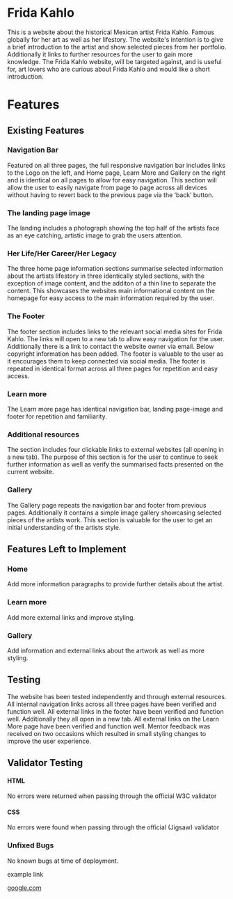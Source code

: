 # Frida Kahlo

<!-- Section 1 -->
This is a website about the historical Mexican artist Frida Kahlo. Famous globally for her art as well as her lifestory. The website's intention is to give a brief introduction to the artist and show selected pieces from her portfolio. Additionally it links to further resources for the user to gain more knowledge. The Frida Kahlo website, will be targeted against, and is useful for, art lovers who are curious about Frida Kahlo and would like a short introduction.

<!-- Add images here showcasing how the website looks on multiple devices, see example CI-->



# Features

## Existing Features

### Navigation Bar
Featured on all three pages, the full responsive navigation bar includes links to the Logo on the left, and Home page, Learn More and Gallery on the right and is identical on all pages to allow for easy navigation.
This section will allow the user to easily navigate from page to page across all devices without having to revert back to the previous page via the ‘back’ button.

<!--Insert here a screen shot of the header navigation bar, see example CIS -->

### The landing page image
The landing includes a photograph showing the top half of the artists face as an eye catching, artistic image to grab the users attention. 
<!--Insert here a screen shot of the hero-image, see example CIS -->

### Her Life/Her Career/Her Legacy
The three home page information sections summarise selected information about the artists lifestory in three identically styled sections, with the exception of image content, and the additon of a thin line to separate the content.  This showcases the websites main informational content on the homepage for easy access to the main information required by the user.
<!--Insert here a screen shot of all three sections, see example CIS -->


### The Footer
The footer section includes links to the relevant social media sites for Frida Kahlo. The links will open to a new tab to allow easy navigation for the user. Additionally there is a link to contact the website owner via email. Below copyright information has been added. 
The footer is valuable to the user as it encourages them to keep connected via social media.
The footer is repeated in identical format across all three pages for repetition and easy access.
<!--Insert here a screen shot of footer, see example CIS -->

### Learn more
The Learn more page has identical navigation bar, landing page-image and footer for repetition and familiarity.
<!--Insert here a screen shot of whole page, see example CIS -->

### Additional resources
The section includes four clickable links to external websites (all opening in a new tab). The purpose of this section is for the user to continue to seek further information as well as verify the summarised facts presented on the current website.
<!--Insert here a screen shot of link section incl headline, see example CIS -->

### Gallery
The Gallery page repeats the navigation bar and footer from previous pages. Additionally it contains a simple image gallery showcasing selected pieces of the artists work. This section is valuable for the user to get an initial understanding of the artists style.
<!--Insert here a screen shot of the whole page, see example CIS -->


## Features Left to Implement

### Home
Add more information paragraphs to provide further details about the artist. 

### Learn more
Add more external links and improve styling.

### Gallery
Add information and external links about the artwork as well as more styling. 


## Testing

The website has been tested independently and through external resources.
All internal navigation links across all three pages have been verified and function well.
All external links in the footer have been verified and function well. Additionally they all open in a new tab.
All external links on the Learn More page have been verified and function well.
Mentor feedback was received on two occasions which resulted in small styling changes to improve the user experience. 


## Validator Testing

#### HTML
No errors were returned when passing through the official W3C validator

#### CSS
No errors were found when passing through the official (Jigsaw) validator


### Unfixed Bugs
No known bugs at time of deployment.





<!--In this section, you need to convince the assessor that you have conducted enough testing to legitimately believe that the site works well. Essentially, in this part you will want to go over all of your project’s features and ensure that they all work as intended, with the project providing an easy and straightforward way for the users to achieve their goals.

In addition, you should mention in this section how your project looks and works on different browsers and screen sizes.

You should also mention in this section any interesting bugs or problems you discovered during your testing, even if you haven't addressed them yet.

If this section grows too long, you may want to split it off into a separate file and link to it from here.


Unfixed Bugs
You will need to mention unfixed bugs and why they were not fixed. This section should include shortcomings of the frameworks or technologies used. Although time can be a big variable to consider, paucity of time and difficulty understanding implementation is not a valid reason to leave bugs unfixed.-->





example link

[google.com](https://google.com)


